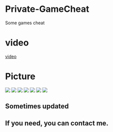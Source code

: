 # Private-GameCheat
Some games cheat 

# video
[video](https://space.bilibili.com/44471237/channel/seriesdetail?sid=2231524)

# Picture
![](https://github.com/ZZZ-Monster/Private-GameCheat/blob/main/%E5%9B%BE%E7%89%87cheat_picture/Paladins1.png)
![](https://github.com/ZZZ-Monster/Private-GameCheat/blob/main/%E5%9B%BE%E7%89%87cheat_picture/Paladins2.png)
![](https://github.com/ZZZ-Monster/Private-GameCheat/blob/main/%E5%9B%BE%E7%89%87cheat_picture/apex1.jpg)
![](https://github.com/ZZZ-Monster/Private-GameCheat/blob/main/%E5%9B%BE%E7%89%87cheat_picture/apex2.jpg)
![](https://github.com/ZZZ-Monster/Private-GameCheat/blob/main/%E5%9B%BE%E7%89%87cheat_picture/%E5%86%9B%E5%9B%A2%E8%A6%81%E5%A1%9E2.png)
![](https://github.com/ZZZ-Monster/Private-GameCheat/blob/main/%E5%9B%BE%E7%89%87cheat_picture/%E6%88%98%E5%9C%B01.2.png)
![](https://github.com/ZZZ-Monster/Private-GameCheat/blob/main/%E5%9B%BE%E7%89%87cheat_picture/%E6%88%98%E5%9C%B01.png)


## Sometimes updated

## If you need, you can contact me.

